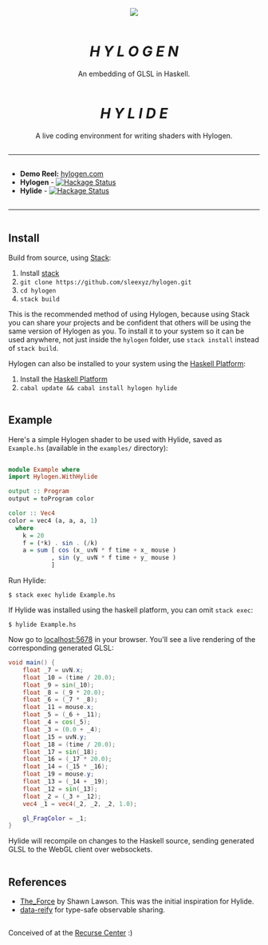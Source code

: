 <p align="center">
  <img src="./docs/demo.gif"></img>
</p>

![](data:image/gif;base64,R0lGODlhAQABAAAAACH5BAEKAAEALAAAAAABAAEAAAICTAEAOw==)
<h1 align="center"><i>H Y L O G E N</i></h1>
<p align="center">An embedding of GLSL in Haskell.</p>

![](data:image/gif;base64,R0lGODlhAQABAAAAACH5BAEKAAEALAAAAAABAAEAAAICTAEAOw==)

<h1 align="center"><i>H Y L I D E</i></h1>
<p align="center">A live coding environment for writing shaders with Hylogen.</p>

![](data:image/gif;base64,R0lGODlhAQABAAAAACH5BAEKAAEALAAAAAABAAEAAAICTAEAOw==)

---

![](data:image/gif;base64,R0lGODlhAQABAAAAACH5BAEKAAEALAAAAAABAAEAAAICTAEAOw==)

* **Demo Reel:** [hylogen.com](https://hylogen.com)
* **Hylogen** -  [![Hackage Status](https://img.shields.io/hackage/v/hylogen.svg)](https://hackage.haskell.org/package/hylogen)
* **Hylide** -  [![Hackage Status](https://img.shields.io/hackage/v/hylide.svg)](https://hackage.haskell.org/package/hylide)


![](data:image/gif;base64,R0lGODlhAQABAAAAACH5BAEKAAEALAAAAAABAAEAAAICTAEAOw==)

---

![](data:image/gif;base64,R0lGODlhAQABAAAAACH5BAEKAAEALAAAAAABAAEAAAICTAEAOw==)



## Install

Build from source, using [Stack](https://docs.haskellstack.org/en/stable/README/):

1. Install [stack](https://docs.haskellstack.org/en/stable/README/)
2. `git clone https://github.com/sleexyz/hylogen.git`
3. `cd hylogen`
4. `stack build`


This is the recommended method of using Hylogen, because using Stack you can share your projects and be confident that others will be using the same version of Hylogen as you. To install it to your system so it can be used anywhere, not just inside the `hylogen` folder, use `stack install` instead of `stack build`.

Hylogen can also be installed to your system using the [Haskell Platform](https://www.haskell.org/platform/):

1. Install the [Haskell Platform](https://www.haskell.org/platform/)
2. `cabal update && cabal install hylogen hylide`


![](data:image/gif;base64,R0lGODlhAQABAAAAACH5BAEKAAEALAAAAAABAAEAAAICTAEAOw==)

## Example

Here's a simple Hylogen shader to be used with Hylide, saved as `Example.hs`
(available in the `examples/` directory):

```haskell

module Example where
import Hylogen.WithHylide

output :: Program
output = toProgram color

color :: Vec4
color = vec4 (a, a, a, 1)
  where
    k = 20
    f = (*k) . sin . (/k)
    a = sum [ cos (x_ uvN * f time + x_ mouse )
            , sin (y_ uvN * f time + y_ mouse )
            ]
```

Run Hylide:

```
$ stack exec hylide Example.hs
```

If Hylide was installed using the haskell platform, you can omit `stack exec`:

```
$ hylide Example.hs
```





Now go to [localhost:5678](http://localhost:5678) in your browser. You'll see a live rendering of the corresponding generated GLSL:

```GLSL
void main() {
    float _7 = uvN.x;
    float _10 = (time / 20.0);
    float _9 = sin(_10);
    float _8 = (_9 * 20.0);
    float _6 = (_7 * _8);
    float _11 = mouse.x;
    float _5 = (_6 + _11);
    float _4 = cos(_5);
    float _3 = (0.0 + _4);
    float _15 = uvN.y;
    float _18 = (time / 20.0);
    float _17 = sin(_18);
    float _16 = (_17 * 20.0);
    float _14 = (_15 * _16);
    float _19 = mouse.y;
    float _13 = (_14 + _19);
    float _12 = sin(_13);
    float _2 = (_3 + _12);
    vec4 _1 = vec4(_2, _2, _2, 1.0);

    gl_FragColor = _1;
}
```

Hylide will recompile on changes to the Haskell source, sending generated GLSL to the WebGL client over websockets.




![](data:image/gif;base64,R0lGODlhAQABAAAAACH5BAEKAAEALAAAAAABAAEAAAICTAEAOw==)

## References
- [The_Force](https://github.com/shawnlawson/The_Force) by Shawn Lawson. This was the initial inspiration for Hylide.
- [data-reify](https://hackage.haskell.org/package/data-reify) for type-safe observable sharing.

![](data:image/gif;base64,R0lGODlhAQABAAAAACH5BAEKAAEALAAAAAABAAEAAAICTAEAOw==)


Conceived of at the [Recurse Center](https://www.recurse.com/) :)
